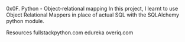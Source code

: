 0x0F. Python - Object-relational mapping
In this project, I learnt to use Object Relational Mappers in place of actual SQL with the SQLAlchemy python module.

Resources
fullstackpython.com
edureka
overiq.com
